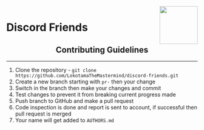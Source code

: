 <div align=center><img align="right" width=100 height=100 src="screenshots/discord.ico"></span></div>

# Discord Friends

<div align=center><h2>Contributing Guidelines</h2></div>

___

1. Clone the repository - `git clone https://github.com/LokotamaTheMastermind/discord-friends.git`
2. Create a new branch starting with `pr-` then your change
3. Switch in the branch then make your changes and commit
4. Test changes to prevent it from breaking current progress made
5. Push branch to GitHub and make a pull request
6. Code inspection is done and report is sent to account, if successful then pull request is merged
7. Your name will get added to `AUTHORS.md`
